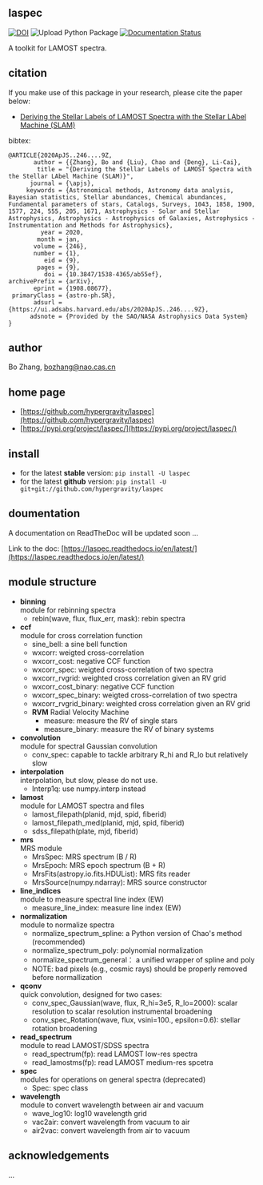 ## laspec
[![DOI](https://zenodo.org/badge/DOI/10.5281/zenodo.4381155.svg)](https://doi.org/10.5281/zenodo.4381155)
![Upload Python Package](https://github.com/hypergravity/laspec/workflows/Upload%20Python%20Package/badge.svg)
[![Documentation Status](https://readthedocs.org/projects/laspec/badge/?version=latest)](https://laspec.readthedocs.io/en/latest/?badge=latest)

A toolkit for LAMOST spectra.

## citation
If you make use of this package in your research, please cite the paper below:
- [Deriving the Stellar Labels of LAMOST Spectra with the Stellar LAbel Machine (SLAM)](https://ui.adsabs.harvard.edu/abs/2020ApJS..246....9Z/abstract)

bibtex:
```
@ARTICLE{2020ApJS..246....9Z,
       author = {{Zhang}, Bo and {Liu}, Chao and {Deng}, Li-Cai},
        title = "{Deriving the Stellar Labels of LAMOST Spectra with the Stellar LAbel Machine (SLAM)}",
      journal = {\apjs},
     keywords = {Astronomical methods, Astronomy data analysis, Bayesian statistics, Stellar abundances, Chemical abundances, Fundamental parameters of stars, Catalogs, Surveys, 1043, 1858, 1900, 1577, 224, 555, 205, 1671, Astrophysics - Solar and Stellar Astrophysics, Astrophysics - Astrophysics of Galaxies, Astrophysics - Instrumentation and Methods for Astrophysics},
         year = 2020,
        month = jan,
       volume = {246},
       number = {1},
          eid = {9},
        pages = {9},
          doi = {10.3847/1538-4365/ab55ef},
archivePrefix = {arXiv},
       eprint = {1908.08677},
 primaryClass = {astro-ph.SR},
       adsurl = {https://ui.adsabs.harvard.edu/abs/2020ApJS..246....9Z},
      adsnote = {Provided by the SAO/NASA Astrophysics Data System}
}
```

## author
Bo Zhang, [bozhang@nao.cas.cn](mailto:bozhang@nao.cas.cn)

## home page
- [https://github.com/hypergravity/laspec](https://github.com/hypergravity/laspec)
- [https://pypi.org/project/laspec/](https://pypi.org/project/laspec/)

## install
- for the latest **stable** version: `pip install -U laspec`
- for the latest **github** version: `pip install -U git+git://github.com/hypergravity/laspec`

## doumentation

A documentation on ReadTheDoc will be updated soon ...

Link to the doc: [https://laspec.readthedocs.io/en/latest/](https://laspec.readthedocs.io/en/latest/)

## module structure
- **binning** \
    module for rebinning spectra
    - rebin(wave, flux, flux_err, mask): rebin spectra
- **ccf** \
    module for cross correlation function
    - sine_bell: a sine bell function
    - wxcorr: weigted cross-correlation
    - wxcorr_cost: negative CCF function
    - wxcorr_spec: weigted cross-correlation of two spectra
    - wxcorr_rvgrid: weighted cross correlation given an RV grid
    - wxcorr_cost_binary: negative CCF function
    - wxcorr_spec_binary: weigted cross-correlation of two spectra
    - wxcorr_rvgrid_binary: weighted cross correlation given an RV grid
    - **RVM** Radial Velocity Machine
        - measure: measure the RV of single stars
        - measure_binary: measure the RV of binary systems
- **convolution** \
    module for spectral Gaussian convolution
    - conv_spec: capable to tackle arbitrary R_hi and R_lo but relatively slow
- **interpolation** \
    interpolation, but slow, please do not use.
    - Interp1q: use numpy.interp instead
- **lamost** \
    module for LAMOST spectra and files
    - lamost_filepath(planid, mjd, spid, fiberid)
    - lamost_filepath_med(planid, mjd, spid, fiberid)
    - sdss_filepath(plate, mjd, fiberid)
- **mrs** \
    MRS module
    - MrsSpec: MRS spectrum (B / R)
    - MrsEpoch: MRS epoch spectrum (B + R)
    - MrsFits(astropy.io.fits.HDUList): MRS fits reader
    - MrsSource(numpy.ndarray): MRS source constructor 
- **line_indices** \
    module to measure spectral line index (EW)
    - measure_line_index: measure line index (EW)
- **normalization** \
    module to normalize spectra
    - normalize_spectrum_spline: a Python version of Chao's method (recommended)
    - normalize_spectrum_poly: polynomial normalization
    - normalize_spectrum_general： a unified wrapper of spline and poly
    - NOTE: bad pixels (e.g., cosmic rays) should be properly removed before normallization
- **qconv** \
    quick convolution, designed for two cases:
    - conv_spec_Gaussian(wave, flux, R_hi=3e5, R_lo=2000): scalar resolution to scalar resolution instrumental broadening
    - conv_spec_Rotation(wave, flux, vsini=100., epsilon=0.6): stellar rotation broadening    
- **read_spectrum** \
    module to read LAMOST/SDSS spectra
    - read_spectrum(fp): read LAMOST low-res spectra
    - read_lamostms(fp): read LAMOST medium-res spcetra    
- **spec** \
    modules for operations on general spectra (deprecated)
    - Spec: spec class
- **wavelength** \
    module to convert wavelength between air and vacuum
    - wave_log10: log10 wavelength grid
    - vac2air: convert wavelength from vacuum to air
    - air2vac: convert wavelength from air to vacuum


## acknowledgements

...
